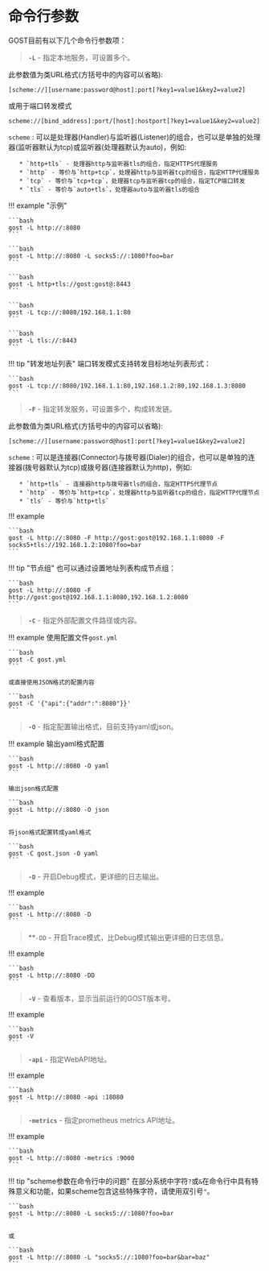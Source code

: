 # 命令行参数

GOST目前有以下几个命令行参数项：

> **`-L`** - 指定本地服务，可设置多个。

此参数值为类URL格式(方括号中的内容可以省略):

```
[scheme://][username:password@host]:port[?key1=value1&key2=value2]
```

或用于端口转发模式

```
scheme://[bind_address]:port/[host]:hostport[?key1=value1&key2=value2]
```

`scheme`
:      可以是处理器(Handler)与监听器(Listener)的组合，也可以是单独的处理器(监听器默认为tcp)或监听器(处理器默认为auto)，例如:

       * `http+tls` - 处理器http与监听器tls的组合，指定HTTPS代理服务
       * `http` - 等价与`http+tcp`，处理器http与监听器tcp的组合，指定HTTP代理服务
	   * `tcp` - 等价与`tcp+tcp`，处理器tcp与监听器tcp的组合，指定TCP端口转发
	   * `tls` - 等价与`auto+tls`，处理器auto与监听器tls的组合

!!! example "示例"

	```bash
	gost -L http://:8080
	```

	```bash
	gost -L http://:8080 -L socks5://:1080?foo=bar
	```

	```bash
	gost -L http+tls://gost:gost@:8443
	```

	```bash
	gost -L tcp://:8080/192.168.1.1:80
	```

	```bash
	gost -L tls://:8443
	```

!!! tip "转发地址列表"
    端口转发模式支持转发目标地址列表形式：

	```bash
	gost -L tcp://:8080/192.168.1.1:80,192.168.1.2:80,192.168.1.3:8080
	```

> **`-F`** - 指定转发服务，可设置多个，构成转发链。

此参数值为类URL格式(方括号中的内容可以省略):

```
[scheme://][username:password@host]:port[?key1=value1&key2=value2]
```

`scheme`
:      可以是连接器(Connector)与拨号器(Dialer)的组合，也可以是单独的连接器(拨号器默认为tcp)或拨号器(连接器默认为http)，例如:

       * `http+tls` - 连接器http与拨号器tls的组合，指定HTTPS代理节点
       * `http` - 等价与`http+tcp`，处理器http与监听器tcp的组合，指定HTTP代理节点
	   * `tls` - 等价与`http+tls`

!!! example

	```bash
    gost -L http://:8080 -F http://gost:gost@192.168.1.1:8080 -F socks5+tls://192.168.1.2:1080?foo=bar
	```

!!! tip "节点组"
    也可以通过设置地址列表构成节点组：

	```bash
	gost -L http://:8080 -F http://gost:gost@192.168.1.1:8080,192.168.1.2:8080
	```

> **`-C`** - 指定外部配置文件路径或内容。

!!! example
    使用配置文件`gost.yml`

	```bash
    gost -C gost.yml
	```

	或直接使用JSON格式的配置内容

	```bash
	gost -C '{"api":{"addr":":8080"}}'
	```

> **`-O`** - 指定配置输出格式，目前支持yaml或json。

!!! example
	输出yaml格式配置

	```bash
	gost -L http://:8080 -O yaml
	```

	输出json格式配置

	```bash
    gost -L http://:8080 -O json
	```

	将json格式配置转成yaml格式

	```bash
	gost -C gost.json -O yaml
	```

> **`-D`** - 开启Debug模式，更详细的日志输出。

!!! example

	```bash
	gost -L http://:8080 -D
	```

> **`-DD` - 开启Trace模式，比Debug模式输出更详细的日志信息。

!!! example

	```bash
	gost -L http://:8080 -DD
	```

> **`-V`** - 查看版本，显示当前运行的GOST版本号。

!!! example

    ```bash
	gost -V
	```

> **`-api`** - 指定WebAPI地址。

!!! example

	```bash
	gost -L http://:8080 -api :18080
	```

> **`-metrics`** - 指定prometheus metrics API地址。

!!! example

    ```bash
	gost -L http://:8080 -metrics :9000
	```

!!! tip "scheme参数在命令行中的问题"
    在部分系统中字符`?`或`&`在命令行中具有特殊意义和功能，如果scheme包含这些特殊字符，请使用双引号`"`。

    ```bash
	gost -L http://:8080 -L socks5://:1080?foo=bar
	```

	或

    ```bash
	gost -L http://:8080 -L "socks5://:1080?foo=bar&bar=baz"
	```

